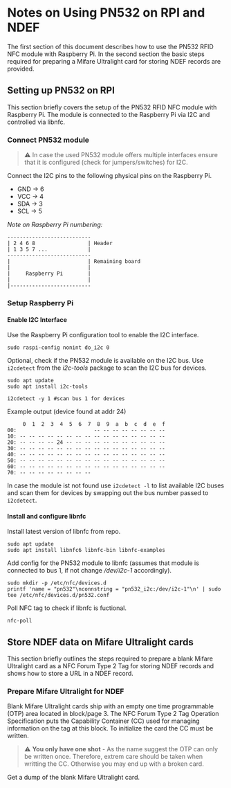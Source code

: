 # Notes on Using PN532 on RPI and NDEF
The first section of this document describes how to use the PN532 RFID NFC module with Raspberry Pi. In the second section the basic steps required for preparing a Mifare Ultralight card for storing NDEF records are provided.


## Setting up PN532 on RPI
This section briefly covers the setup of the PN532 RFID NFC module with Raspberry Pi. The module is connected to the Raspberry Pi via I2C and controlled via libnfc.

### Connect PN532 module
> :warning: In case the used PN532 module offers multiple interfaces ensure that it is configured (check for jumpers/switches) for I2C.

Connect the I2C pins to the following physical pins on the Raspberry Pi.
 * GND -> 6
 * VCC -> 4
 * SDA -> 3
 * SCL -> 5

*Note on Raspberry Pi numbering:*
```
---------------------------
| 2 4 6 8                 | Header
| 1 3 5 7 ...             |
---------------------------
|                         | Remaining board
|                         |
|     Raspberry Pi        |
|                         |
|--------------------------
```

### Setup Raspberry Pi
#### Enable I2C Interface
Use the Raspberry Pi configuration tool to enable the I2C interface.
```
sudo raspi-config nonint do_i2c 0
```

Optional, check if the PN532 module is available on the I2C bus. Use `i2cdetect` from the *i2c-tools* package to scan the I2C bus for devices.
```
sudo apt update
sudo apt install i2c-tools

i2cdetect -y 1 #scan bus 1 for devices
```
Example output (device found at addr 24)
```
     0  1  2  3  4  5  6  7  8  9  a  b  c  d  e  f
00:                         -- -- -- -- -- -- -- --
10: -- -- -- -- -- -- -- -- -- -- -- -- -- -- -- --
20: -- -- -- -- 24 -- -- -- -- -- -- -- -- -- -- --
30: -- -- -- -- -- -- -- -- -- -- -- -- -- -- -- --
40: -- -- -- -- -- -- -- -- -- -- -- -- -- -- -- --
50: -- -- -- -- -- -- -- -- -- -- -- -- -- -- -- --
60: -- -- -- -- -- -- -- -- -- -- -- -- -- -- -- --
70: -- -- -- -- -- -- -- --
```
In case the module ist not found use `i2cdetect -l` to list available I2C buses and scan them for devices by swapping out the bus number passed to `i2cdetect`.


#### Install and configure libnfc
Install latest version of libnfc from repo.
```
sudo apt update
sudo apt install libnfc6 libnfc-bin libnfc-examples
```

Add config for the PN532 module to libnfc (assumes that module is connected to bus 1, if not change */dev/i2c-1* accordingly).
```
sudo mkdir -p /etc/nfc/devices.d
printf 'name = "pn532"\nconnstring = "pn532_i2c:/dev/i2c-1"\n' | sudo tee /etc/nfc/devices.d/pn532.conf
```

Poll NFC tag to check if libnfc is fuctional.
```
nfc-poll
```

## Store NDEF data on Mifare Ultralight cards
This section briefly outlines the steps required to prepare a blank Mifare Ultralight card as a NFC Forum Type 2 Tag for storing NDEF records and shows how to store a URL in a NDEF record. 

### Prepare Mifare Ultralight for NDEF
Blank Mifare Ultralight cards ship with an empty one time programmable (OTP) area located in block/page 3. The NFC Forum Type 2 Tag Operation Specification puts the Capability Container (CC) used for managing information on the tag at this block. To initialize the card the CC must be written.

> :warning: **You only have one shot** - As the name suggest the OTP can only be written once. Therefore, extrem care should be taken when writting the CC. Otherwise you may end up with a broken card.

Get a dump of the blank Mifare Ultralight card.



